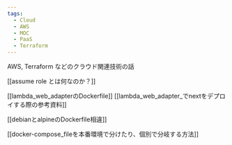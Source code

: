 ```yaml
---
tags:
  - Cloud
  - AWS
  - MOC
  - PaaS
  - Terraform
---
```

AWS, Terraform などのクラウド関連技術の話

[[assume role とは何なのか？]]

[[lambda_web_adapterのDockerfile]]
[[lambda_web_adapter_でnextをデプロイする際の参考資料]]

[[debianとalpineのDockerfile相違]]

[[docker-compose_fileを本番環境で分けたり、個別で分岐する方法]]